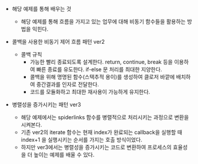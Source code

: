 - 해당 예제를 통해 배우는 것
    - 해당 예제를 통해 흐름을 가지고 있는 업무에 대해 비동기 함수들을 활용하는 방법을 익힌다.

- 콜백을 사용한 비동기 제어 흐름 패턴 ver2
    - 콜백 규칙
        - 가능한 빨리 종료되도록 설계한다. return, continue, break 등을 이용하여 빠른 종료를 유도한다. if-else 문 처리를 최대한 지양한다.
        - 콜백을 위해 명명된 함수(스택추적 용이)를 생성하여 클로저 바깥에 배치하여 중간결과를 인자로 전달한다.
        - 코드를 모듈화하고 최대한 재사용이 가능하게 유지한다.

- 병렬성을 증가시키는 패턴 ver3
    - 해당 예제에서는 spiderlinks 함수를 병렬적으로 처리시키는 과정으로 변환을 시켜본다.
    - 기존 ver2의 iterate 함수는 현재 index가 완료되는 callback을 실행할 때 index+1 을 실행시키는 순서를 가지는 호출 방식이었다.
    - 하지만 ver3에서는 병렬성을 증가시키는 코드로 변환하여 프로세스의 효율성을 더 높이는 예제를 배울 수 있다.

